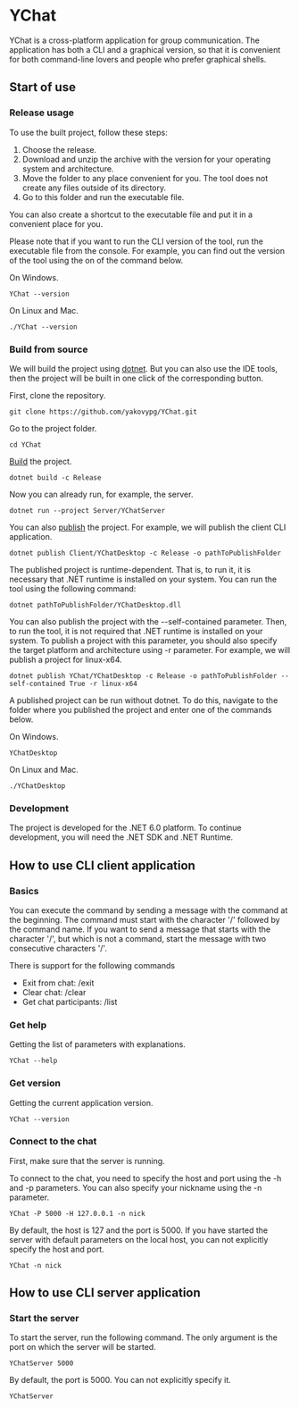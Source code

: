 # YChat

YChat is a cross-platform application for group communication. The application has both a CLI and a graphical version, 
so that it is convenient for both command-line lovers and people who prefer graphical shells.

## Start of use

### Release usage

To use the built project, follow these steps:
1. Choose the release.
2. Download and unzip the archive with the version for your operating system and architecture.
3. Move the folder to any place convenient for you. The tool does not create any files outside 
of its directory.
4. Go to this folder and run the executable file.

You can also create a shortcut to the executable file and put it in a convenient place for you.

Please note that if you want to run the CLI version of the tool, run the executable file from 
the console. For example, you can find out the version of the tool using the on of the command
below.

On Windows.

```
YChat --version
```

On Linux and Mac.

```
./YChat --version
```

### Build from source

We will build the project using [dotnet](https://dotnet.microsoft.com/en-us/). But you can 
also use the IDE tools, then the project will be built in one click of the corresponding 
button.

First, clone the repository.

```
git clone https://github.com/yakovypg/YChat.git
```

Go to the project folder.

```
cd YChat
```

[Build](https://docs.microsoft.com/en-us/dotnet/core/tools/dotnet-build) the project.

```
dotnet build -c Release
```

Now you can already run, for example, the server.

```
dotnet run --project Server/YChatServer
```

You can also [publish](https://docs.microsoft.com/en-us/dotnet/core/tools/dotnet-publish) 
the project. For example, we will publish the client CLI application.

```
dotnet publish Client/YChatDesktop -c Release -o pathToPublishFolder
```

The published project is runtime-dependent. That is, to run it, it is necessary that .NET 
runtime is installed on your system. You can run the tool using the following command:

```
dotnet pathToPublishFolder/YChatDesktop.dll
```

You can also publish the project with the --self-contained parameter. Then, to run the tool, 
it is not required that .NET runtime is installed on your system. To publish a project with 
this parameter, you should also specify the target platform and architecture using -r 
parameter. For example, we will publish a project for linux-x64.

```
dotnet publish YChat/YChatDesktop -c Release -o pathToPublishFolder --self-contained True -r linux-x64
```

A published project can be run without dotnet. To do this, navigate to the folder where you 
published the project and enter one of the commands below.

On Windows.

```
YChatDesktop
```

On Linux and Mac.

```
./YChatDesktop
```

### Development

The project is developed for the .NET 6.0 platform. To continue development, you will need the .NET SDK and .NET 
Runtime.

## How to use CLI client application

### Basics

You can execute the command by sending a message with the command at the beginning. The command must start with the 
character '/' followed by the command name. If you want to send a message that starts with the character '/', but which 
is not a command, start the message with two consecutive characters '/'.

There is support for the following commands
- Exit from chat: /exit
- Clear chat: /clear
- Get chat participants: /list

### Get help

Getting the list of parameters with explanations.

```
YChat --help
```

### Get version

Getting the current application version.

```
YChat --version
```

### Connect to the chat

First, make sure that the server is running.

To connect to the chat, you need to specify the host and port using the -h and -p parameters. You can also 
specify your nickname using the -n parameter.

```
YChat -P 5000 -H 127.0.0.1 -n nick
```

By default, the host is 127 and the port is 5000. If you have started the server with default parameters on the 
local host, you can not explicitly specify the host and port.

```
YChat -n nick
```

## How to use CLI server application

### Start the server

To start the server, run the following command. The only argument is the port on which the server will be 
started.

```
YChatServer 5000
```

By default, the port is 5000. You can not explicitly specify it.

```
YChatServer
```
